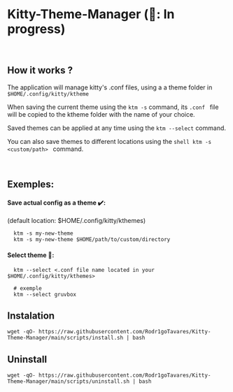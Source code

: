 # Kitty-Theme-Manager (🚧: In progress)

<br>

## How it works ? 

The application will manage kitty's .conf files, using a
a theme folder in ``` $HOME/.config/kitty/ktheme ```

When saving the current theme using the ``` ktm -s ``` command, its ```.conf ``` file will be copied to the ktheme folder with the name of your choice. 

Saved themes can be applied at any time using the ```ktm --select``` command.

You can also save themes to different locations using the ```shell ktm -s <custom/path> ``` command.


<br>

## Exemples:

#### Save actual config as a theme ✔️: 
  (default location: $HOME/.config/kitty/kthemes)
``` shell
  ktm -s my-new-theme
  ktm -s my-new-theme $HOME/path/to/custom/directory
```


#### Select theme 💱:

``` shell
  ktm --select <.conf file name located in your $HOME/.config/kitty/kthemes>

  # exemple
  ktm --select gruvbox
```

## Instalation
```shell
wget -qO- https://raw.githubusercontent.com/Rodr1goTavares/Kitty-Theme-Manager/main/scripts/install.sh | bash
```

## Uninstall
```shell
wget -qO- https://raw.githubusercontent.com/Rodr1goTavares/Kitty-Theme-Manager/main/scripts/uninstall.sh | bash
```




